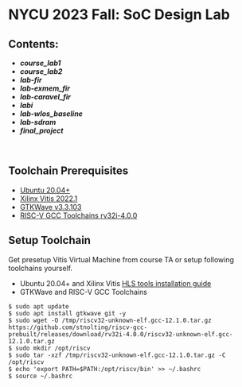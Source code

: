 <!-- title: NYCU 2023 SoC Design Lab -->
NYCU 2023 Fall: SoC Design Lab
===


Contents:
---
- ***course_lab1*** 
- ***course_lab2*** 
- ***lab-fir*** 
- ***lab-exmem_fir*** 
- ***lab-caravel_fir*** 
- ***labi*** 
- ***lab-wlos_baseline*** 
- ***lab-sdram*** 
- ***final_project*** 
<br>


## Toolchain Prerequisites
* [Ubuntu 20.04+](https://releases.ubuntu.com/focal/)
* [Xilinx Vitis 2022.1](https://www.xilinx.com/support/download/index.html/content/xilinx/en/downloadNav/vivado-design-tools/2022-1.html)
* [GTKWave v3.3.103](https://gtkwave.sourceforge.net/)
* [RISC-V GCC Toolchains rv32i-4.0.0](https://github.com/stnolting/riscv-gcc-prebuilt)

## Setup Toolchain
Get presetup Vitis Virtual Machine from course TA or setup following toolchains yourself.
* Ubuntu 20.04+ and Xilinx Vitis [HLS tools installation guide](https://github.com/bol-edu/course-lab_1/blob/2022.1/HLS%20Tools%20Installation%20Guide%202022.1_ubuntu.md)
* GTKWave and RISC-V GCC Toolchains
```console
$ sudo apt update
$ sudo apt install gtkwave git -y
$ sudo wget -O /tmp/riscv32-unknown-elf.gcc-12.1.0.tar.gz https://github.com/stnolting/riscv-gcc-prebuilt/releases/download/rv32i-4.0.0/riscv32-unknown-elf.gcc-12.1.0.tar.gz
$ sudo mkdir /opt/riscv
$ sudo tar -xzf /tmp/riscv32-unknown-elf.gcc-12.1.0.tar.gz -C /opt/riscv
$ echo 'export PATH=$PATH:/opt/riscv/bin' >> ~/.bashrc
$ source ~/.bashrc
```